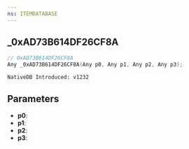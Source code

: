 ```yaml
---
ns: ITEMDATABASE
---
```

## _0xAD73B614DF26CF8A

```c
// 0xAD73B614DF26CF8A
Any _0xAD73B614DF26CF8A(Any p0, Any p1, Any p2, Any p3);
```

```
NativeDB Introduced: v1232
```

## Parameters
* **p0**:
* **p1**:
* **p2**:
* **p3**:
